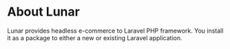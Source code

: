# About Lunar

Lunar provides headless e-commerce to Laravel PHP framework. You install it as a package to either a new or existing Laravel application. 
